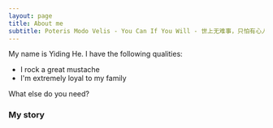 ```yaml
---
layout: page
title: About me
subtitle: Poteris Modo Velis - You Can If You Will - 世上无难事，只怕有心人
---
```


My name is Yiding He. I have the following qualities:

- I rock a great mustache
- I'm extremely loyal to my family

What else do you need?

### My story


